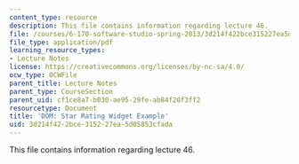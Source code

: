 ```yaml
---
content_type: resource
description: This file contains information regarding lecture 46.
file: /courses/6-170-software-studio-spring-2013/3d214f422bce315227ea5d05853cfada_MIT6_170S13_46-dom-stars.pdf
file_type: application/pdf
learning_resource_types:
- Lecture Notes
license: https://creativecommons.org/licenses/by-nc-sa/4.0/
ocw_type: OCWFile
parent_title: Lecture Notes
parent_type: CourseSection
parent_uid: cf1ce8a7-b030-ae95-29fe-ab84f20f3ff2
resourcetype: Document
title: 'DOM: Star Rating Widget Example'
uid: 3d214f42-2bce-3152-27ea-5d05853cfada
---
```

This file contains information regarding lecture 46.